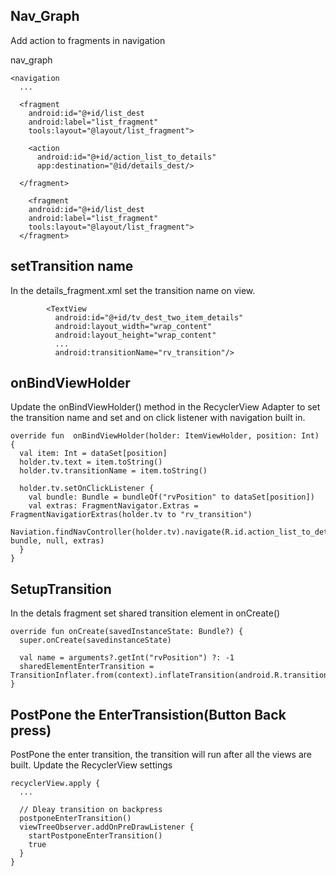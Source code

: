 ## Nav_Graph
Add action to fragments in navigation

nav_graph
```
<navigation
  ...
  
  <fragment
    android:id="@+id/list_dest
    android:label="list_fragment"
    tools:layout="@layout/list_fragment">
    
    <action
      android:id="@+id/action_list_to_details"
      app:destination="@id/details_dest/>
    
  </fragment>
  
    <fragment
    android:id="@+id/list_dest
    android:label="list_fragment"
    tools:layout="@layout/list_fragment">    
  </fragment>
  ```
  
  ## setTransition name
  In the details_fragment.xml set the transition name on view. 
  ```
          <TextView
            android:id="@+id/tv_dest_two_item_details"
            android:layout_width="wrap_content"
            android:layout_height="wrap_content"
            ...
            android:transitionName="rv_transition"/>
  ```
  
  
## onBindViewHolder
Update the onBindViewHolder() method in the RecyclerView Adapter to set the transition name and set and on click listener with navigation built in. 
```
override fun  onBindViewHolder(holder: ItemViewHolder, position: Int) {
  val item: Int = dataSet[position]
  holder.tv.text = item.toString()
  holder.tv.transitionName = item.toString()
  
  holder.tv.setOnClickListener {
    val bundle: Bundle = bundleOf("rvPosition" to dataSet[position])
    val extras: FragmentNavigator.Extras = FragmentNavigatiorExtras(holder.tv to "rv_transition")
    Naviation.findNavController(holder.tv).navigate(R.id.action_list_to_details, bundle, null, extras)
  }
}
```

## SetupTransition
In the detals fragment set shared transition element in onCreate()

```
override fun onCreate(savedInstanceState: Bundle?) {
  super.onCreate(savedinstanceState)
  
  val name = arguments?.getInt("rvPosition") ?: -1
  sharedElementEnterTransition = TransitionInflater.from(context).inflateTransition(android.R.transition.move)
}
```


## PostPone the EnterTransistion(Button Back press)
PostPone the enter transition, the transition will run after all the views are built.  Update the RecyclerView settings
```
recyclerView.apply {
  ...
  
  // Dleay transition on backpress
  postponeEnterTransition()
  viewTreeObserver.addOnPreDrawListener {
    startPostponeEnterTransition()
    true
  }
}
```
  
